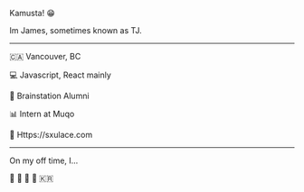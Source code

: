 Kamusta! 😁

Im James, sometimes known as TJ.

____________________

🇨🇦 Vancouver, BC

💻 Javascript, React mainly

🧠 Brainstation Alumni

📊 Intern at Muqo

📄 Https://sxulace.com

____________________

On my off time, I...

🎤 🎹 🎸 🕺 🇰🇷


<!--
**TjArevalo/TjArevalo** is a ✨ _special_ ✨ repository because its `README.md` (this file) appears on your GitHub profile.

Here are some ideas to get you started:

- 🔭 I’m currently working on ...
- 🌱 I’m currently learning ...
- 👯 I’m looking to collaborate on ...
- 🤔 I’m looking for help with ...
- 💬 Ask me about ...
- 📫 How to reach me: ...
- 😄 Pronouns: ...
- ⚡ Fun fact: ...
-->
